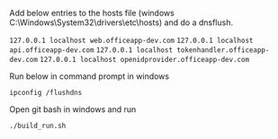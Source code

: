 Add below entries to the hosts file (windows C:\Windows\System32\drivers\etc\hosts) and do a dnsflush.



`127.0.0.1 localhost web.officeapp-dev.com`
`127.0.0.1 localhost api.officeapp-dev.com`
`127.0.0.1 localhost tokenhandler.officeapp-dev.com`
`127.0.0.1 localhost openidprovider.officeapp-dev.com`



Run below in command prompt in windows

`ipconfig /flushdns`



Open git bash in windows and run 

`./build_run.sh`
